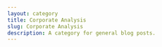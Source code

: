 ```yaml
---
layout: category
title: Corporate Analysis
slug: Corporate Analysis
description: A category for general blog posts.
---
```


